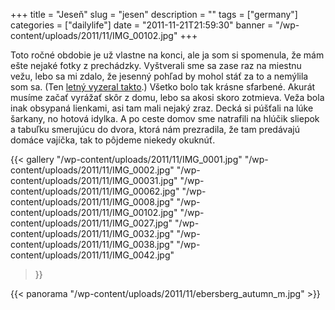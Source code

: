 +++
title = "Jeseň"
slug = "jesen"
description = ""
tags = ["germany"]
categories = ["dailylife"]
date = "2011-11-21T21:59:30"
banner = "/wp-content/uploads/2011/11/IMG_00102.jpg"
+++

Toto ročné obdobie je už vlastne na konci, ale ja som si spomenula, že mám ešte nejaké fotky z prechádzky. Vyštverali sme sa zase raz na miestnu vežu, lebo sa mi zdalo,
že jesenný pohľad by mohol stáť za to a nemýlila som sa. (Ten <a
href="http://www.ajka-andrej.com/2011/08/31/ebersberg/">letný vyzeral takto</a>.) Všetko bolo tak
krásne sfarbené. Akurát musíme začať vyrážať skôr z domu, lebo sa akosi skoro zotmieva. Veža bola
inak obsypaná lienkami, asi tam mali nejaký zraz. Decká si púšťali na lúke šarkany, no hotová
idylka. A po ceste domov sme natrafili na hlúčik sliepok a tabuľku smerujúcu do dvora, ktorá nám
prezradila, že tam predávajú domáce vajíčka, tak to pôjdeme niekedy okuknúť.

{{< gallery
    "/wp-content/uploads/2011/11/IMG_0001.jpg"
    "/wp-content/uploads/2011/11/IMG_0002.jpg"
    "/wp-content/uploads/2011/11/IMG_00031.jpg"
    "/wp-content/uploads/2011/11/IMG_00062.jpg"
    "/wp-content/uploads/2011/11/IMG_0008.jpg"
    "/wp-content/uploads/2011/11/IMG_00102.jpg"
    "/wp-content/uploads/2011/11/IMG_0027.jpg"
    "/wp-content/uploads/2011/11/IMG_0032.jpg"
    "/wp-content/uploads/2011/11/IMG_0038.jpg"
    "/wp-content/uploads/2011/11/IMG_0042.jpg"
>}}

{{< panorama "/wp-content/uploads/2011/11/ebersberg_autumn_m.jpg"  >}}
